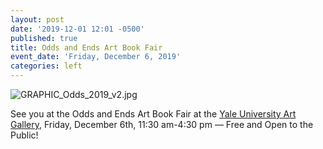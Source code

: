 ```yaml
---
layout: post
date: '2019-12-01 12:01 -0500'
published: true
title: Odds and Ends Art Book Fair
event_date: 'Friday, December 6, 2019'
categories: left
---
```

![GRAPHIC_Odds_2019_v2.jpg]({{site.baseurl}}/assets/img/GRAPHIC_Odds_2019_v2.jpg)


See you at the Odds and Ends Art Book Fair at the [Yale University Art Gallery](https://artgallery.yale.edu/calendar/events/odds-and-ends-art-book-fair), Friday, December 6th, 11:30 am-4:30 pm — Free and Open to the Public!
